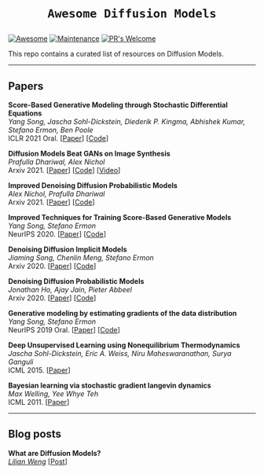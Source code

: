 # <p align=center>`Awesome Diffusion Models`</p>
[![Awesome](https://cdn.rawgit.com/sindresorhus/awesome/d7305f38d29fed78fa85652e3a63e154dd8e8829/media/badge.svg)](https://github.com/sindresorhus/awesome)
[![Maintenance](https://img.shields.io/badge/Maintained%3F-yes-green.svg)](https://GitHub.com/Naereen/StrapDown.js/graphs/commit-activity)
[![PR's Welcome](https://img.shields.io/badge/PRs-welcome-brightgreen.svg?style=flat)](http://makeapullrequest.com) 

This repo contains a curated list of resources on Diffusion Models.

---

## Papers

**Score-Based Generative Modeling through Stochastic Differential Equations**<br>
*Yang Song, Jascha Sohl-Dickstein, Diederik P. Kingma, Abhishek Kumar, Stefano Ermon, Ben Poole*<br>
ICLR 2021 Oral.
[[Paper](https://arxiv.org/abs/2011.13456)]
[[Code](https://github.com/yang-song/score_sde)]


**Diffusion Models Beat GANs on Image Synthesis**<br>
*Prafulla Dhariwal, Alex Nichol*<br>
Arxiv 2021.
[[Paper](https://arxiv.org/abs/2105.05233)]
[[Code](https://github.com/openai/guided-diffusion)]
[[Video](https://www.youtube.com/watch?v=W-O7AZNzbzQ)]

  

**Improved Denoising Diffusion Probabilistic Models**<br>
*Alex Nichol, Prafulla Dhariwal*<br>
Arxiv 2021.
[[Paper](https://arxiv.org/abs/2102.09672)]
[[Code](https://github.com/openai/improved-diffusion)]


**Improved Techniques for Training Score-Based Generative Models**<br>
*Yang Song, Stefano Ermon*<br>
NeurIPS 2020.
[[Paper](https://arxiv.org/abs/2006.09011)]
[[Code](https://github.com/ermongroup/ncsnv2)]


**Denoising Diffusion Implicit Models**<br>
*Jiaming Song, Chenlin Meng, Stefano Ermon*<br>
Arxiv 2020.
[[Paper](https://arxiv.org/abs/2010.02502)]
[[Code](https://github.com/ermongroup/ddim)]


**Denoising Diffusion Probabilistic Models**<br>
*Jonathan Ho, Ajay Jain, Pieter Abbeel*<br>
Arxiv 2020.
[[Paper](https://arxiv.org/abs/2006.11239)]
[[Code](https://github.com/hojonathanho/diffusion)]


**Generative modeling by estimating gradients of the data distribution**<br>
*Yang Song, Stefano Ermon*<br>
NeurIPS 2019 Oral.
[[Paper](https://arxiv.org/abs/1907.05600)]
[[Code](https://github.com/ermongroup/ncsn)]


**Deep Unsupervised Learning using Nonequilibrium Thermodynamics**<br>
*Jascha Sohl-Dickstein, Eric A. Weiss, Niru Maheswaranathan, Surya Ganguli*<br>
ICML 2015.
[[Paper](https://arxiv.org/abs/1503.03585)]

**Bayesian learning via stochastic gradient langevin dynamics**<br>
*Max Welling, Yee Whye Teh*<br>
ICML 2011. [[Paper](https://www.stats.ox.ac.uk/~teh/research/compstats/WelTeh2011a.pdf)]



---

## Blog posts
**What are Diffusion Models?**<br>
*[Lilian Weng](https://lilianweng.github.io/lil-log/contact.html)*
[[Post](https://lilianweng.github.io/lil-log/2021/07/11/diffusion-models.html)]
